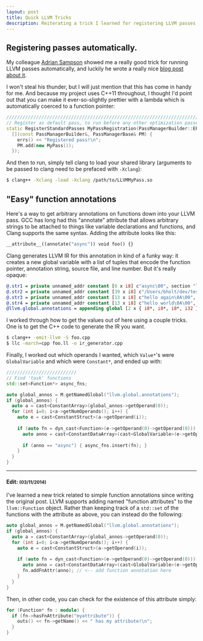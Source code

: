 ```yaml
---
layout: post
title: Quick LLVM Tricks
description: Reiterating a trick I learned for registering LLVM passes automatically with Clang, and some other gems.
---
```


## Registering passes automatically.
My colleague [Adrian Sampson](http://homes.cs.washington.edu/~asampson) showed me a really good trick for running LLVM passes automatically, and luckily he wrote a really nice [blog post about it](http://homes.cs.washington.edu/~asampson/blog/clangpass.html).

I won't steal his thunder, but I will just mention that this has come in handy for me. And because my project uses C++11 throughout, I thought I'd point out that you can make it ever-so-slightly prettier with a lambda which is automatically coerced to a function pointer:

```cpp
/////////////////////////////////////////////////////////////////////////
// Register as default pass, to run before any other optimization passes
static RegisterStandardPasses MyPassRegistration(PassManagerBuilder::EP_EarlyAsPossible,
  [](const PassManagerBuilder&, PassManagerBase& PM) {
    errs() << "Registered pass!\n";
    PM.add(new MyPass());
  });
```

And then to run, simply tell clang to load your shared library (arguments to be passed to clang need to be prefaced with `-Xclang`):

```bash
$ clang++ -Xclang -load -Xclang /path/to/LLVMMyPass.so
```

## "Easy" function annotations
Here's a way to get arbitrary annotations on functions down into your LLVM pass. GCC has long had this "annotate" attribute that allows arbitrary strings to be attached to things like variable declarations and functions, and Clang supports the same syntax. Adding the attribute looks like this:

```cpp
__attribute__((annotate("async")) void foo() {}
```

Clang generates LLVM IR for this annotation in kind of a funky way: it creates a new global variable with a list of tuples that encode the function pointer, annotation string, source file, and line number. But it's really opaque:

```llvm
@.str1 = private unnamed_addr constant [6 x i8] c"async\00", section "llvm.metadata"
@.str2 = private unnamed_addr constant [39 x i8] c"/Users/bholt/dev/test/async_finish.cpp\00", section "llvm.metadata"
@.str3 = private unnamed_addr constant [13 x i8] c"hello again\0A\00", align 1
@.str4 = private unnamed_addr constant [13 x i8] c"hello world\0A\00", align 1
@llvm.global.annotations = appending global [2 x { i8*, i8*, i8*, i32 }] [{ i8*, i8*, i8*, i32 } { i8* bitcast (void (%struct.Task*)* @"_ZNK4TaskIZ4mainE3$_1_0EclEv" to i8*), i8* getelementptr inbounds ([6 x i8]* @.str1, i32 0, i32 0), i8* getelementptr inbounds ([39 x i8]* @.str2, i32 0, i32 0), i32 12 }, { i8*, i8*, i8*, i32 } { i8* bitcast (void (%struct.Task.3*)* @"_ZNK4TaskIZ4mainE3$_0EclEv" to i8*), i8* getelementptr inbounds ([6 x i8]* @.str1, i32 0, i32 0), i8* getelementptr inbounds ([39 x i8]* @.str2, i32 0, i32 0), i32 12 }], section "llvm.metadata"
```

I worked through how to get the values out of here using a couple tricks. One is to get the C++ code to generate the IR you want.

```bash
$ clang++ -emit-llvm -S foo.cpp
$ llc -march=cpp foo.ll -o ir_generator.cpp
```

Finally, I worked out which operands I wanted, which `Value*`'s were `GlobalVariable` and which were `Constant*`, and ended up with:

```cpp
//////////////////////////
// Find 'task' functions
std::set<Function*> async_fns;

auto global_annos = M.getNamedGlobal("llvm.global.annotations");
if (global_annos) {
  auto a = cast<ConstantArray>(global_annos->getOperand(0));
  for (int i=0; i<a->getNumOperands(); i++) {
    auto e = cast<ConstantStruct>(a->getOperand(i));
    
    if (auto fn = dyn_cast<Function>(e->getOperand(0)->getOperand(0))) {
      auto anno = cast<ConstantDataArray>(cast<GlobalVariable>(e->getOperand(1)->getOperand(0))->getOperand(0))->getAsCString();
      
      if (anno == "async") { async_fns.insert(fn); }
    }
  }
}
```

-----
#### Edit: <small>(03/11/2014)</small>
I've learned a new trick related to simple function annotations since writing the original post. LLVM supports adding named "function attributes" to the `llvm::Function` object. Rather than keeping track of a `std::set` of the functions with the attribute as above, you can instead do the following:

```cpp
auto global_annos = M.getNamedGlobal("llvm.global.annotations");
if (global_annos) {
  auto a = cast<ConstantArray>(global_annos->getOperand(0));
  for (int i=0; i<a->getNumOperands(); i++) {
    auto e = cast<ConstantStruct>(a->getOperand(i));
    
    if (auto fn = dyn_cast<Function>(e->getOperand(0)->getOperand(0))) {
      auto anno = cast<ConstantDataArray>(cast<GlobalVariable>(e->getOperand(1)->getOperand(0))->getOperand(0))->getAsCString();
      fn.addFnAttr(anno); // <-- add function annotation here
    }
  }
}
```

Then, in other code, you can check for the existence of this attribute simply:

```cpp
for (Function* fn : module) {
  if (fn->hasFnAttribute("myattribute")) {
    outs() << fn->getName() << " has my attribute!\n";
  }
}
```


